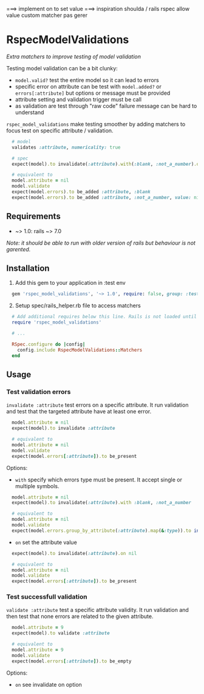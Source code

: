 ===> implement on to set value
===> inspiration shoulda / rails rspec
  allow value
  custom matcher pas gerer
# RspecModelValidations

*Extra matchers to improve testing of model validation*

Testing model validation can be a bit clunky:
* `model.valid?` test the entire model so it can lead to errors
* specific error on attribute can be test with `model.added?` or `errors[:attribute]` but options or message must be provided
* attribute setting and validation trigger must be call
* as validation are test through "raw code" failure message can be hard to understand

`rspec_model_validations` make testing smoother by adding matchers to focus test on specific attribute / validation.

```ruby
  # model
  validates :attribute, numericality: true

  # spec
  expect(model).to invalidate(:attribute).with(:blank, :not_a_number).on nil

  # equivalent to
  model.attribute = nil
  model.validate
  expect(model.errors).to be_added :attribute, :blank
  expect(model.errors).to be_added :attribute, :not_a_number, value: nil
```

## Requirements

* ~> 1.0: rails ~> 7.0

*Note: it should be able to run with older version of rails but behaviour is not garented.*

## Installation

1. Add this gem to your application in :test env

```ruby
  gem 'rspec_model_validations', '~> 1.0', require: false, group: :test
```

2. Setup spec/rails_helper.rb file to access matchers

```ruby
  # Add additional requires below this line. Rails is not loaded until this point!
  require 'rspec_model_validations'

  # ...

  RSpec.configure do |config|
    config.include RspecModelValidations::Matchers
  end
```

## Usage

### Test validation errors

`invalidate :attribute` test errors on a specific attribute.
It run validation and test that the targeted attribute have at least one error.

```ruby
  model.attribute = nil
  expect(model).to invalidate :attribute

  # equivalent to
  model.attribute = nil
  model.validate
  expect(model.errors[:attribute]).to be_present
```

Options:

* `with` specify which errors type must be present. It accept single or multiple symbols.

```ruby
  model.attribute = nil
  expect(model).to invalidate(:attribute).with :blank, :not_a_number

  # equivalent to
  model.attribute = nil
  model.validate
  expect(model.errors.group_by_attribute(:attribute).map(&:type)).to include(:blank, :not_a_number)
```

* `on` set the attribute value

```ruby
  expect(model).to invalidate(:attribute).on nil

  # equivalent to
  model.attribute = nil
  model.validate
  expect(model.errors[:attribute]).to be_present
```

### Test successfull validation

`validate :attribute` test a specific attribute validity.
It run validation and then test that none errors are related to the given attribute.

```ruby
  model.attribute = 9
  expect(model).to validate :attribute

  # equivalent to
  model.attribute = 9
  model.validate
  expect(model.errors[:attribute]).to be_empty
```

Options:
  * `on` see invalidate on option
